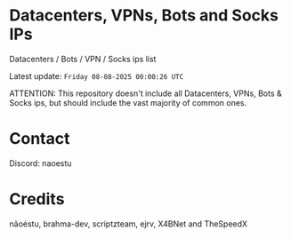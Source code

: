 # Datacenters, VPNs, Bots and Socks IPs
 
Datacenters / Bots / VPN / Socks ips list

Latest update: `Friday 08-08-2025 00:00:26 UTC` 

ATTENTION: This repository doesn't include all Datacenters, VPNs, Bots & Socks ips, 
but should include the vast majority of common ones.

# Contact
Discord: naoestu

# Credits
nãoéstu, brahma-dev, scriptzteam, ejrv, X4BNet and TheSpeedX
